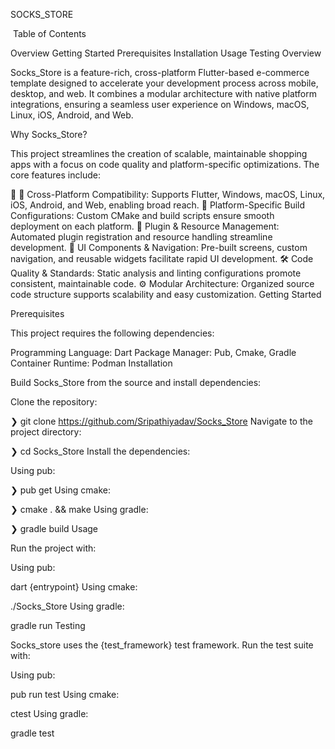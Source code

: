 SOCKS_STORE

​
Table of Contents

Overview
Getting Started
Prerequisites
Installation
Usage
Testing
Overview

Socks_Store is a feature-rich, cross-platform Flutter-based e-commerce template designed to accelerate your development process across mobile, desktop, and web. It combines a modular architecture with native platform integrations, ensuring a seamless user experience on Windows, macOS, Linux, iOS, Android, and Web.

Why Socks_Store?

This project streamlines the creation of scalable, maintainable shopping apps with a focus on code quality and platform-specific optimizations. The core features include:

🎯 🧩 Cross-Platform Compatibility: Supports Flutter, Windows, macOS, Linux, iOS, Android, and Web, enabling broad reach.
🚀 Platform-Specific Build Configurations: Custom CMake and build scripts ensure smooth deployment on each platform.
🔌 Plugin & Resource Management: Automated plugin registration and resource handling streamline development.
🎨 UI Components & Navigation: Pre-built screens, custom navigation, and reusable widgets facilitate rapid UI development.
🛠️ Code Quality & Standards: Static analysis and linting configurations promote consistent, maintainable code.
⚙️ Modular Architecture: Organized source code structure supports scalability and easy customization.
Getting Started

Prerequisites

This project requires the following dependencies:

Programming Language: Dart
Package Manager: Pub, Cmake, Gradle
Container Runtime: Podman
Installation

Build Socks_Store from the source and install dependencies:

Clone the repository:

❯ git clone https://github.com/Sripathiyadav/Socks_Store
Navigate to the project directory:

❯ cd Socks_Store
Install the dependencies:

Using pub:

❯ pub get
Using cmake:

❯ cmake . && make
Using gradle:

❯ gradle build
Usage

Run the project with:

Using pub:

dart {entrypoint}
Using cmake:

./Socks_Store
Using gradle:

gradle run
Testing

Socks_store uses the {test_framework} test framework. Run the test suite with:

Using pub:

pub run test
Using cmake:

ctest
Using gradle:

gradle test
